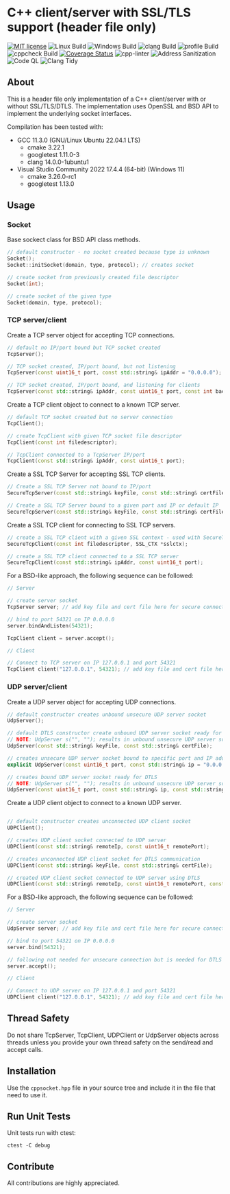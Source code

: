 # C++ client/server with SSL/TLS support (header file only)
[![MIT license](https://img.shields.io/badge/license-MIT-blue.svg)](http://opensource.org/licenses/MIT)
![Linux Build](https://github.com/martelkr/cppsocket/actions/workflows/linux.yml/badge.svg)
![Windows Build](https://github.com/martelkr/cppsocket/actions/workflows/windows.yml/badge.svg)
![clang Build](https://github.com/martelkr/cppsocket/actions/workflows/clang.yml/badge.svg)
![profile Build](https://github.com/martelkr/cppsocket/actions/workflows/profile.yml/badge.svg)
![cppcheck Build](https://github.com/martelkr/cppsocket/actions/workflows/cppcheck.yml/badge.svg)
[![Coverage Status](https://coveralls.io/repos/github/martelkr/cppsocket/badge.svg?branch=main)](https://coveralls.io/github/martelkr/cppsocket?branch=main)
![cpp-linter](https://github.com/martelkr/cppsocket/actions/workflows/linter.yml/badge.svg)
![Address Sanitization](https://github.com/martelkr/cppsocket/actions/workflows/addressSanitization.yml/badge.svg)
![Code QL](https://github.com/martelkr/cppsocket/actions/workflows/codeql.yml/badge.svg)
![Clang Tidy](https://github.com/martelkr/cppsocket/actions/workflows/clang-tidy.yml/badge.svg)

## About
This is a header file only implementation of a C++ client/server with or without SSL/TLS/DTLS.
The implementation uses OpenSSL and BSD API to implement the underlying socket interfaces.

Compilation has been tested with:
- GCC 11.3.0 (GNU/Linux Ubuntu 22.04.1 LTS)
	- cmake 3.22.1
	- googletest 1.11.0-3
	- clang 14.0.0-1ubuntu1
- Visual Studio Community 2022 17.4.4 (64-bit) (Windows 11)
	- cmake 3.26.0-rc1
	- googletest 1.13.0

## Usage

### Socket

Base sockect class for BSD API class methods. 

```cpp
// default constructor - no socket created because type is unknown
Socket();
Socket::initSocket(domain, type, protocol); // creates socket

// create socket from previously created file descriptor
Socket(int);

// create socket of the given type
Socket(domain, type, protocol);


```

### TCP server/client

Create a TCP server object for accepting TCP connections. 

```cpp
// default no IP/port bound but TCP socket created
TcpServer(); 

// TCP socket created, IP/port bound, but not listening
TcpServer(const uint16_t port, const std::string& ipAddr = "0.0.0.0");

// TCP socket created, IP/port bound, and listening for clients
TcpServer(const std::string& ipAddr, const uint16_t port, const int backlog);
```

Create a TCP client object to connect to a known TCP server.

```cpp
// default TCP socket created but no server connection
TcpClient();

// create TcpClient with given TCP socket file descriptor
TcpClient(const int filedescriptor);

// TcpClient connected to a TcpServer IP/port
TcpClient(const std::string& ipAddr, const uint16_t port);
```

Create a SSL TCP Server for accepting SSL TCP clients.

```cpp
// Create a SSL TCP Server not bound to IP/port
SecureTcpServer(const std::string& keyFile, const std::string& certFile);

// Create a SSL TCP Server bound to a given port and IP or default IP
SecureTcpServer(const std::string& keyFile, const std::string& certFile, const uint16_t port, const std::string& ipAddr = "0.0.0.0");
```

Create a SSL TCP client for connecting to SSL TCP servers.

```cpp
// create a SSL TCP client with a given SSL context - used with SecureTcpServer::accept return
SecureTcpClient(const int filedescriptor, SSL_CTX *sslctx);

// create a SSL TCP client connected to a SSL TCP server
SecureTcpClient(const std::string& ipAddr, const uint16_t port);
```

For a BSD-like approach, the following sequence can be followed:

```cpp
// Server

// create server socket
TcpServer server; // add key file and cert file here for secure connection

// bind to port 54321 on IP 0.0.0.0
server.bindAndListen(54321); 

TcpClient client = server.accept();
```

```cpp
// Client

// Connect to TCP server on IP 127.0.0.1 and port 54321
TcpClient client("127.0.0.1", 54321); // add key file and cert file here for secure connection
```

### UDP server/client

Create a UDP server object for accepting UDP connections. 

```cpp
// default constructor creates unbound unsecure UDP server socket
UdpServer();

// default DTLS constructor create unbound UDP server socket ready for DTLS
// NOTE: UdpServer s("", ""); results in unbound unsecure UDP server socket
UdpServer(const std::string& keyFile, const std::string& certFile);

// creates unsecure UDP server socket bound to specific port and IP address (default all host IP)
explicit UdpServer(const uint16_t port, const std::string& ip = "0.0.0.0");

// creates bound UDP server socket ready for DTLS
// NOTE: UdpServer s("", ""); results in unbound unsecure UDP server socket
UdpServer(const uint16_t port, const std::string& ip, const std::string& keyFile, const std::string& certFile);
```

Create a UDP client object to connect to a known UDP server.

```cpp

// default constructor creates unconnected UDP client socket
UDPClient();

// creates UDP client socket connected to UDP server
UDPClient(const std::string& remoteIp, const uint16_t remotePort);

// creates unconnected UDP client socket for DTLS communication
UDPClient(const std::string& keyFile, const std::string& certFile);

// created UDP client socket connected to UDP server using DTLS
UDPClient(const std::string& remoteIp, const uint16_t remotePort, const std::string& keyFile, const std::string& certFile);
```

For a BSD-like approach, the following sequence can be followed:

```cpp
// Server

// create server socket
UdpServer server; // add key file and cert file here for secure connection

// bind to port 54321 on IP 0.0.0.0
server.bind(54321); 

// following not needed for unsecure connection but is needed for DTLS connection
server.accept();
```

```cpp
// Client

// Connect to UDP server on IP 127.0.0.1 and port 54321
UDPClient client("127.0.0.1", 54321); // add key file and cert file here for secure connection
```

## Thread Safety

Do not share TcpServer, TcpClient, UDPClient or UdpServer objects across threads unless you provide your own thread safety on the send/read and accept calls.

## Installation

Use the `cppsocket.hpp` file in your source tree and include it in the file that need to use it.

## Run Unit Tests

Unit tests run with ctest:
```
ctest -C debug
```

## Contribute
All contributions are highly appreciated.

